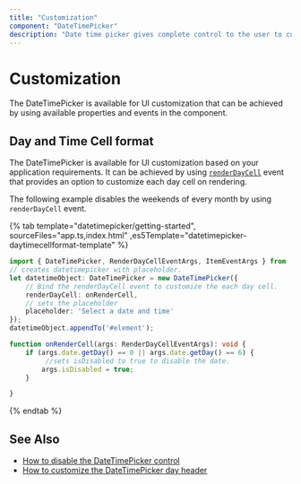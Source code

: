 ```yaml
---
title: "Customization"
component: "DateTimePicker"
description: "Date time picker gives complete control to the user to customize overall appearance of the date time picker in their application."
---
```


# Customization

The DateTimePicker is available for UI customization that can be achieved by using available properties and events in the component.

## Day and Time Cell format

The DateTimePicker is available for UI customization based on your application requirements.
It can be achieved by using [`renderDayCell`](../api/datetimepicker/renderDayCellEventArgs#renderdaycelleventargs)
 event that provides an option to customize each day cell on rendering.

The following example disables the weekends of every month by using `renderDayCell` event.

{% tab template="datetimepicker/getting-started", sourceFiles="app.ts,index.html"
,es5Template="datetimepicker-daytimecellformat-template" %}

```typescript
import { DateTimePicker, RenderDayCellEventArgs, ItemEventArgs } from '@syncfusion/ej2-calendars';
// creates datetimepicker with placeholder.
let datetimeObject: DateTimePicker = new DateTimePicker({
    // Bind the renderDayCell event to customize the each day cell.
    renderDayCell: onRenderCell,
    // sets the placeholder
    placeholder: 'Select a date and time'
});
datetimeObject.appendTo('#element');

function onRenderCell(args: RenderDayCellEventArgs): void {
    if (args.date.getDay() == 0 || args.date.getDay() == 6) {
         //sets isDisabled to true to disable the date.
        args.isDisabled = true;
    }

}
```

{% endtab %}

## See Also

* [How to disable the DateTimePicker control](./how-to/disable-the-datetimepicker-component)
* [How to customize the DateTimePicker day header](./how-to/customize-the-datetimepicker-day-header)